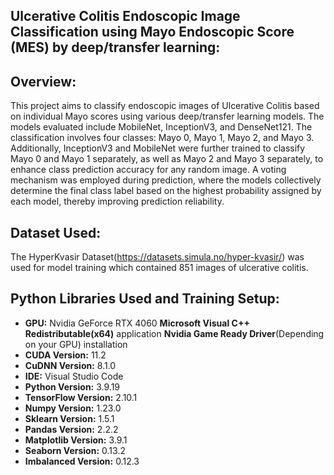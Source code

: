 ## Ulcerative Colitis Endoscopic Image Classification using Mayo Endoscopic Score (MES) by deep/transfer learning:

## Overview:
This project aims to classify endoscopic images of Ulcerative Colitis based on individual Mayo scores using various deep/transfer learning models. The models evaluated include MobileNet, InceptionV3, and DenseNet121. The classification involves four classes: Mayo 0, Mayo 1, Mayo 2, and Mayo 3. Additionally, InceptionV3 and MobileNet were further trained to classify Mayo 0 and Mayo 1 separately, as well as Mayo 2 and Mayo 3 separately, to enhance class prediction accuracy for any random image. A voting mechanism was employed during prediction, where the models collectively determine the final class label based on the highest probability assigned by each model, thereby improving prediction reliability.

## Dataset Used:
The HyperKvasir Dataset(https://datasets.simula.no/hyper-kvasir/) was used for model training which contained 851 images of ulcerative colitis.

## Python Libraries Used and Training Setup:

- **GPU:** Nvidia GeForce RTX 4060
  **Microsoft Visual C++ Redistributable(x64)** application
  **Nvidia Game Ready Driver**(Depending on your GPU) installation 
- **CUDA Version:** 11.2
- **CuDNN Version:** 8.1.0
- **IDE:** Visual Studio Code
- **Python Version:** 3.9.19
- **TensorFlow Version:** 2.10.1
- **Numpy Version:** 1.23.0
- **Sklearn Version:** 1.5.1
- **Pandas Version:** 2.2.2
- **Matplotlib Version:** 3.9.1
- **Seaborn Version:** 0.13.2
- **Imbalanced Version:** 0.12.3